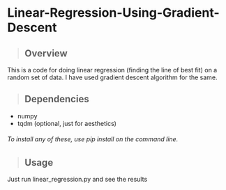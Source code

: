 # Linear-Regression-Using-Gradient-Descent

> ## Overview
This is a code for doing linear regression (finding the line of best fit) on a random set of data.
I have used gradient descent algorithm for the same.

> ## Dependencies
- numpy
- tqdm (optional, just for aesthetics) 
###### To install any of these, use pip install on the command line.

> ## Usage
Just run linear_regression.py and see the results

